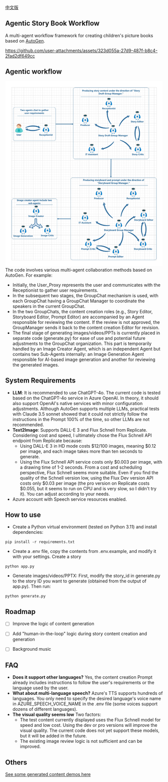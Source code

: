 [中文版](README.zh-cn.md)

## Agentic Story Book Workflow
A multi-agent workflow framework for creating children's picture books based on [AutoGen](https://microsoft.github.io/autogen/).


https://github.com/user-attachments/assets/323d055a-27d9-487f-b8c4-2fad2df649cc

## Agentic workflow
![MultiAgent](./images/MultiAgents.jpg)
The code involves various multi-agent collaboration methods based on AutoGen. For example:
- Initially, the User_Proxy represents the user and communicates with the Receptionist to gather user requirements.
- In the subsequent two stages, the GroupChat mechanism is used, with each GroupChat having a GroupChat Manager to coordinate the speakers in the current GroupChat.
- In the two GroupChats, the content creation roles (e.g., Story Editor, Storyboard Editor, Prompt Editor) are accompanied by an Agent responsible for reviewing the content. If the review is not approved, the GroupManager sends it back to the content creation Editor for revision.
- The final stage of generating images/videos/PPTs is currently placed in separate code (generate.py) for ease of use and potential future adjustments to the GroupChat organization. This part is temporarily handled by an Image Creator Agent, which is an independent Agent but contains two Sub-Agents internally: an Image Generation Agent responsible for AI-based image generation and another for reviewing the generated images.

## System Requirements
- **LLM**: It is recommended to use ChatGPT-4o. The current code is tested based on the ChatGPT-4o service in Azure OpenAI. In theory, it should also support OpenAI's native services with minor configuration adjustments. Although AutoGen supports multiple LLMs, practical tests with Claude 3.5 sonnet showed that it could not strictly follow the instructions in the Prompt 100% of the time, so other LLMs are not recommended.
- **Text2Image**: Supports DALL-E 3 and Flux Schnell from Replicate. Considering cost and speed, I ultimately chose the Flux Schnell API endpoint from Replicate because:
  - Using DALL-E 3 in HD mode costs $12/100 images, meaning $0.12 per image, and each image takes more than ten seconds to generate.
  - Using the Flux Schnell API service costs only $0.003 per image, with a drawing time of 1-2 seconds. From a cost and scheduling perspective, Flux Schnell seems more suitable. Even if you find the quality of the Schnell version low, using the Flux Dev version API costs only $0.03 per image (the pro version on Replicate costs $0.055, but it seems to run on CPU and is very slow, so I didn't try it). You can adjust according to your needs.
- Azure account with Speech service resources enabled.

## How to use
- Create a Python virtual environment (tested on Python 3.11) and install dependencies:
```
pip install -r requirements.txt
```
- Create a .env file, copy the contents from .env.example, and modify it with your settings. Create a story
```
python app.py
```
- Generate images/videos/PPTX: First, modify the story_id in generate.py to the story ID you want to generate (obtained from the output of app.py). Then run:
```
python generate.py
```

## Roadmap
- [ ] Improve the logic of content generation
- [ ] Add "human-in-the-loop" logic during story content creation and generation
- [ ] Background music


## FAQ
- **Does it support other languages?**
  Yes, the content creation Prompt already includes instructions to follow the user's requirements or the language used by the user.
- **What about multi-language speech?**
  Azure's TTS supports hundreds of languages. You only need to specify the desired language's voice name in AZURE_SPEECH_VOICE_NAME in the .env file (some voices support dozens of different languages).
- **The visual quality seems low**
  Two factors:
  - The test content currently displayed uses the Flux Schnell model for speed and low cost. Using the dev or pro versions will improve the visual quality. The current code does not yet support these models, but it will be added in the future.
  - The existing image review logic is not sufficient and can be improved.
  
## Others
[See some generated content demos here](DEMO-Results.md)